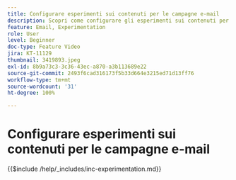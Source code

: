 ```yaml
---
title: Configurare esperimenti sui contenuti per le campagne e-mail
description: Scopri come configurare gli esperimenti sui contenuti per test A/B ed esplora al meglio i contenuti e-mail per raggiungere gli obiettivi aziendali.
feature: Email, Experimentation
role: User
level: Beginner
doc-type: Feature Video
jira: KT-11129
thumbnail: 3419893.jpeg
exl-id: 8b9a73c3-3c36-43ec-a870-a3b113689e22
source-git-commit: 2493f6cad316173f5b33d664e3215ed71d13ff76
workflow-type: tm+mt
source-wordcount: '31'
ht-degree: 100%

---
```


# Configurare esperimenti sui contenuti per le campagne e-mail

{{$include /help/_includes/inc-experimentation.md}}
